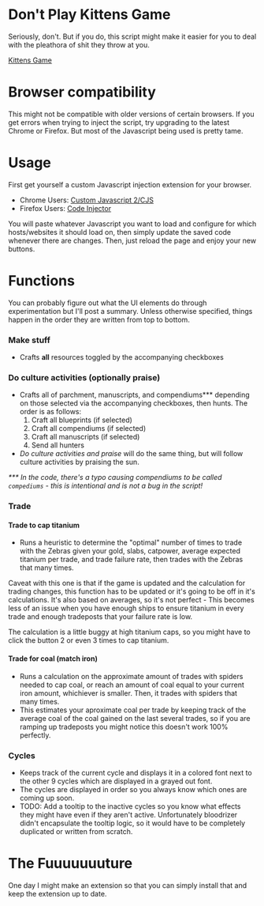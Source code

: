 # Don't Play Kittens Game

Seriously, don't.  But if you do, this script might make it easier for you to deal with the pleathora of shit they throw at you.

[Kittens Game](http://bloodrizer.ru/games/kittens/#)

# Browser compatibility

This might not be compatible with older versions of certain browsers.  If you get errors when trying to inject the script, try upgrading to the latest Chrome or Firefox.  But most of the Javascript being used is pretty tame. 

# Usage

First get yourself a custom Javascript injection extension for your browser.

- Chrome Users: [Custom Javascript 2/CJS](https://chrome.google.com/webstore/detail/custom-javascript-for-web/ddbjnfjiigjmcpcpkmhogomapikjbjdk?hl=en)
- Firefox Users: [Code Injector](https://addons.mozilla.org/en-US/firefox/addon/codeinjector/)

You will paste whatever Javascript you want to load and configure for which hosts/websites it should load on, then simply update the saved code whenever there are changes.  Then, just reload the page and enjoy your new buttons.  

# Functions

You can probably figure out what the UI elements do through experimentation but I'll post a summary.  Unless otherwise specified, things happen in the order they are written from top to bottom.

### Make stuff

- Crafts **all** resources toggled by the accompanying checkboxes

### Do culture activities (optionally praise)

- Crafts all of parchment, manuscripts, and compendiums*** depending on those selected via the accompanying checkboxes, then hunts.  The order is as follows:
  1. Craft all blueprints (if selected)
  2. Craft all compendiums (if selected)
  3. Craft all manuscripts (if selected) 
  4. Send all hunters
- *Do culture activities and praise* will do the same thing, but will follow culture activities by praising the sun.

_*** In the code, there's a typo causing compendiums to be called `compediums` - this is intentional and is not a bug in the script!_

### Trade

#### Trade to cap titanium

- Runs a heuristic to determine the "optimal" number of times to trade with the Zebras given your gold, slabs, catpower, average expected titanium per trade, and trade failure rate, then trades with the Zebras that many times.

Caveat with this one is that if the game is updated and the calculation for trading changes, this function has to be updated or it's going to be off in it's calculations.  It's also based on averages, so it's not perfect - This becomes less of an issue when you have enough ships to ensure titanium in every trade and enough tradeposts that your failure rate is low.

The calculation is a little buggy at high titanium caps, so you might have to click the button 2 or even 3 times to cap titanium.

#### Trade for coal (match iron)

- Runs a calculation on the approximate amount of trades with spiders needed to cap coal, or reach an amount of coal equal to your current iron amount, whichiever is smaller.  Then, it trades with spiders that many times.  
- This estimates your aproximate coal per trade by keeping track of the average coal of the coal gained on the last several trades, so if you are ramping up tradeposts you might notice this doesn't work 100% perfectly.

### Cycles

- Keeps track of the current cycle and displays it in a colored font next to the other 9 cycles which are displayed in a grayed out font.
- The cycles are displayed in order so you always know which ones are coming up soon.  
- TODO: Add a tooltip to the inactive cycles so you know what effects they might have even if they aren't active.  Unfortunately bloodrizer didn't encapsulate the tooltip logic, so it would have to be completely duplicated or written from scratch.

# The Fuuuuuuuture

One day I might make an extension so that you can simply install that and keep the extension up to date.

